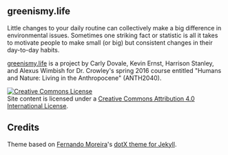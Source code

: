 ## greenismy.life

Little changes to your daily routine can collectively make a big difference in
environmental issues. Sometimes one striking fact or statistic is all it takes
to motivate people to make small (or big) but consistent changes in their
day-to-day habits.

[greenismy.life](http://greenismy.life) is a project by Carly Dovale, Kevin
Ernst, Harrison Stanley, and Alexus Wimbish for Dr. Crowley's spring 2016 course
entitled "Humans and Nature: Living in the Anthropocene" (ANTH2040).

<a rel="license" href="http://creativecommons.org/licenses/by/4.0/"><img alt="Creative Commons License" style="border-width:0" src="https://i.creativecommons.org/l/by/4.0/80x15.png" /></a><br />Site content is licensed under a <a rel="license" href="http://creativecommons.org/licenses/by/4.0/">Creative Commons Attribution 4.0 International License</a>.

## Credits
Theme based on [Fernando Moreira](https://github.com/nandomoreirame)'s
[dotX theme for Jekyll](https://github.com/nandomoreirame/dotX).
